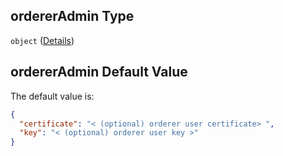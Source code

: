 ## ordererAdmin Type

`object` ([Details](btpsa-usecase-properties-services-items-allof-1-then-allof-44-then-allof-2-then-properties-parameters-properties-ordereradmin.md))

## ordererAdmin Default Value

The default value is:

```json
{
  "certificate": "< (optional) orderer user certificate> ",
  "key": "< (optional) orderer user key >"
}
```
